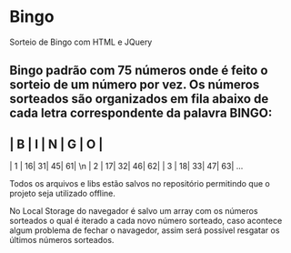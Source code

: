 # Bingo
Sorteio de Bingo com HTML e JQuery

Bingo padrão com 75 números onde é feito o sorteio de um número por vez.
Os números sorteados são organizados em fila abaixo de cada letra correspondente da palavra BINGO:
---------------------
| B | I | N | G | O |
---------------------
| 1 | 16| 31| 45| 61| \n
| 2 | 17| 32| 46| 62|
| 3 | 18| 33| 47| 63|
...

Todos os arquivos e libs estão salvos no repositório permitindo que o projeto seja utilizado offline.

No Local Storage do navegador é salvo um array com os números sorteados o qual é iterado a cada novo número sorteado,
caso acontece algum problema de fechar o navagedor, assim será possível resgatar os últimos números sorteados.
